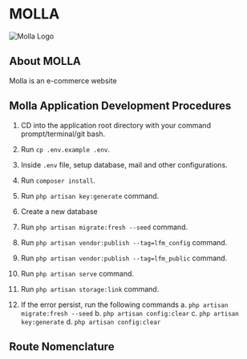 # MOLLA

<img alt="Molla Logo" src="">

## About MOLLA

Molla is an e-commerce website

## Molla Application Development Procedures

1. CD into the application root directory with your command prompt/terminal/git bash.

2. Run `cp .env.example .env`.

3. Inside `.env` file, setup database, mail and other configurations.

4. Run `composer install`.

5. Run `php artisan key:generate` command.

6. Create a new database

7. Run `php artisan migrate:fresh --seed` command.

8. Run `php artisan vendor:publish --tag=lfm_config` command.

9. Run `php artisan vendor:publish --tag=lfm_public` command.

10. Run `php artisan serve` command.

11. Run `php artisan storage:link` command.

12. If the error persist, run the following commands
a. `php artisan migrate:fresh --seed`
b. `php artisan config:clear`
c. `php artisan key:generate`
d. `php artisan config:clear`

## Route Nomenclature
